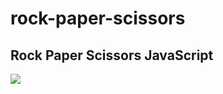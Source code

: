 # rock-paper-scissors

<h2>Rock Paper Scissors JavaScript</h2>

<img src="https://c.tenor.com/Wn2cVUCKXrQAAAAC/lain-dance.gif"></img>
